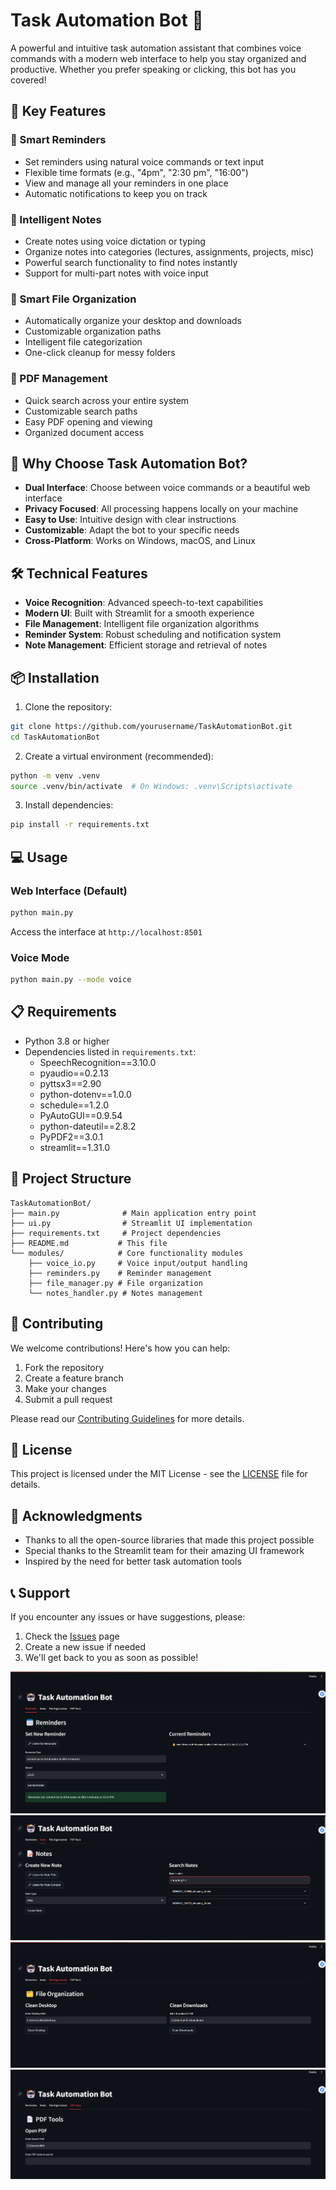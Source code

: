 # Task Automation Bot 🤖

A powerful and intuitive task automation assistant that combines voice commands with a modern web interface to help you stay organized and productive. Whether you prefer speaking or clicking, this bot has you covered!

## 🌟 Key Features

### 🎯 Smart Reminders
- Set reminders using natural voice commands or text input
- Flexible time formats (e.g., "4pm", "2:30 pm", "16:00")
- View and manage all your reminders in one place
- Automatic notifications to keep you on track

### 📝 Intelligent Notes
- Create notes using voice dictation or typing
- Organize notes into categories (lectures, assignments, projects, misc)
- Powerful search functionality to find notes instantly
- Support for multi-part notes with voice input

### 📂 Smart File Organization
- Automatically organize your desktop and downloads
- Customizable organization paths
- Intelligent file categorization
- One-click cleanup for messy folders

### 📄 PDF Management
- Quick search across your entire system
- Customizable search paths
- Easy PDF opening and viewing
- Organized document access

## 🚀 Why Choose Task Automation Bot?

- **Dual Interface**: Choose between voice commands or a beautiful web interface
- **Privacy Focused**: All processing happens locally on your machine
- **Easy to Use**: Intuitive design with clear instructions
- **Customizable**: Adapt the bot to your specific needs
- **Cross-Platform**: Works on Windows, macOS, and Linux

## 🛠️ Technical Features

- **Voice Recognition**: Advanced speech-to-text capabilities
- **Modern UI**: Built with Streamlit for a smooth experience
- **File Management**: Intelligent file organization algorithms
- **Reminder System**: Robust scheduling and notification system
- **Note Management**: Efficient storage and retrieval of notes

## 📦 Installation

1. Clone the repository:
```bash
git clone https://github.com/yourusername/TaskAutomationBot.git
cd TaskAutomationBot
```

2. Create a virtual environment (recommended):
```bash
python -m venv .venv
source .venv/bin/activate  # On Windows: .venv\Scripts\activate
```

3. Install dependencies:
```bash
pip install -r requirements.txt
```

## 💻 Usage

### Web Interface (Default)
```bash
python main.py
```
Access the interface at `http://localhost:8501`

### Voice Mode
```bash
python main.py --mode voice
```

## 📋 Requirements

- Python 3.8 or higher
- Dependencies listed in `requirements.txt`:
  - SpeechRecognition==3.10.0
  - pyaudio==0.2.13
  - pyttsx3==2.90
  - python-dotenv==1.0.0
  - schedule==1.2.0
  - PyAutoGUI==0.9.54
  - python-dateutil==2.8.2
  - PyPDF2==3.0.1
  - streamlit==1.31.0

## 📁 Project Structure

```
TaskAutomationBot/
├── main.py              # Main application entry point
├── ui.py                # Streamlit UI implementation
├── requirements.txt     # Project dependencies
├── README.md           # This file
└── modules/            # Core functionality modules
    ├── voice_io.py     # Voice input/output handling
    ├── reminders.py    # Reminder management
    ├── file_manager.py # File organization
    └── notes_handler.py # Notes management
```

## 🤝 Contributing

We welcome contributions! Here's how you can help:
1. Fork the repository
2. Create a feature branch
3. Make your changes
4. Submit a pull request

Please read our [Contributing Guidelines](CONTRIBUTING.md) for more details.

## 📄 License

This project is licensed under the MIT License - see the [LICENSE](LICENSE) file for details.

## 🙏 Acknowledgments

- Thanks to all the open-source libraries that made this project possible
- Special thanks to the Streamlit team for their amazing UI framework
- Inspired by the need for better task automation tools

## 📞 Support

If you encounter any issues or have suggestions, please:
1. Check the [Issues](https://github.com/yourusername/TaskAutomationBot/issues) page
2. Create a new issue if needed
3. We'll get back to you as soon as possible! 

![alt text](image.png)
![alt text](image-1.png)
![alt text](image-2.png)
![alt text](image-3.png)